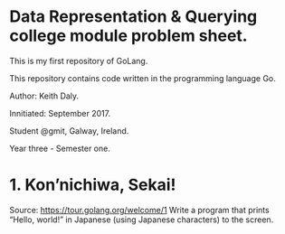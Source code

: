 # Data Representation & Querying college module problem sheet.

This is my first repository of GoLang.

This repository contains code written in the programming language Go.

Author: Keith Daly.

Innitiated: September 2017.

Student @gmit, Galway, Ireland. 

Year three - Semester one.

# 1. Kon’nichiwa, Sekai!
Source: https://tour.golang.org/welcome/1
Write a program that prints “Hello, world!” in Japanese (using Japanese characters) to the screen.
